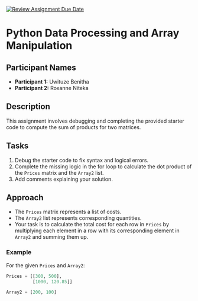 [![Review Assignment Due Date](https://classroom.github.com/assets/deadline-readme-button-22041afd0340ce965d47ae6ef1cefeee28c7c493a6346c4f15d667ab976d596c.svg)](https://classroom.github.com/a/pYGGnGnY)

# Python Data Processing and Array Manipulation

## Participant Names

- **Participant 1:** Uwituze Benitha
- **Participant 2:** Roxanne Niteka

## Description

This assignment involves debugging and completing the provided starter code to compute the sum of products for two matrices.

## Tasks

1. Debug the starter code to fix syntax and logical errors.
2. Complete the missing logic in the for loop to calculate the dot product of the `Prices` matrix and the `Array2` list.
3. Add comments explaining your solution.

## Approach

- The `Prices` matrix represents a list of costs.
- The `Array2` list represents corresponding quantities.
- Your task is to calculate the total cost for each row in `Prices` by multiplying each element in a row with its corresponding element in `Array2` and summing them up.

### Example

For the given `Prices` and `Array2`:

```python
Prices = [[300, 500],
          [1000, 120.85]]

Array2 = [200, 100]
```
